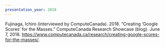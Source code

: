 ```yaml
---
presentation_year: 2018
---
```

Fujinaga, Ichiro (interviewed by ComputeCanada). 2018. “Creating ‘Google Scores’ for the Masses.” ComputeCanada Research Showcase (blog). June 7, 2018. https://www.computecanada.ca/research/creating-google-scores-for-the-masses/.
